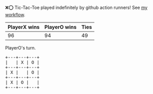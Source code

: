 :x::o: Tic-Tac-Toe played indefinitely by github action runners! See [my workflow](.github/workflows/play.yaml).

|PlayerX wins|PlayerO wins|Ties|
|-|-|-|
|96|94|49|

PlayerO's turn.

<pre>
+---+---+---+
|   | X | O |
+---+---+---+
| X |   | O |
+---+---+---+
| X | O |   |
+---+---+---+
</pre>